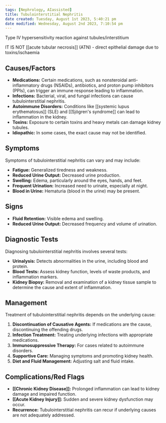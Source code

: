 ```yaml
---
tags: [Nephrology, AIassisted]
title: Tubulointerstitial Nephritis
date created: Tuesday, August 1st 2023, 5:40:21 pm
date modified: Wednesday, August 2nd 2023, 7:10:54 pm
---
```


Type IV hypersensitivity reaction against tubules/interstitium

IT IS NOT [[acute tubular necrosis]] (ATN) - direct epithelial damage due to toxins/ischaemia

## Causes/Factors

- **Medications:** Certain medications, such as nonsteroidal anti-inflammatory drugs (NSAIDs), antibiotics, and proton pump inhibitors (PPIs), can trigger an immune response leading to inflammation.
- **Infections:** Bacterial, viral, and fungal infections can cause tubulointerstitial nephritis.
- **Autoimmune Disorders:** Conditions like [[systemic lupus erythematosus]] (SLE) and [[Sjögren's syndrome]] can lead to inflammation in the kidney.
- **Toxins:** Exposure to certain toxins and heavy metals can damage kidney tubules.
- **Idiopathic:** In some cases, the exact cause may not be identified.

## Symptoms

Symptoms of tubulointerstitial nephritis can vary and may include:

- **Fatigue:** Generalized tiredness and weakness.
- **Reduced Urine Output:** Decreased urine production.
- **Swelling:** Edema, particularly around the eyes, hands, and feet.
- **Frequent Urination:** Increased need to urinate, especially at night.
- **Blood in Urine:** Hematuria (blood in the urine) may be present.

## Signs

- **Fluid Retention:** Visible edema and swelling.
- **Reduced Urine Output:** Decreased frequency and volume of urination.

## Diagnostic Tests

Diagnosing tubulointerstitial nephritis involves several tests:

- **Urinalysis:** Detects abnormalities in the urine, including blood and protein.
- **Blood Tests:** Assess kidney function, levels of waste products, and inflammation markers.
- **Kidney Biopsy:** Removal and examination of a kidney tissue sample to determine the cause and extent of inflammation.

## Management

Treatment of tubulointerstitial nephritis depends on the underlying cause:

1. **Discontinuation of Causative Agents:** If medications are the cause, discontinuing the offending drugs.
2. **Infection Treatment:** Treating underlying infections with appropriate medications.
3. **Immunosuppressive Therapy:** For cases related to autoimmune disorders.
4. **Supportive Care:** Managing symptoms and promoting kidney health.
5. **Diet and Fluid Management:** Adjusting salt and fluid intake.

## Complications/Red Flags

- **[[Chronic Kidney Disease]]:** Prolonged inflammation can lead to kidney damage and impaired function.
- **[[Acute Kidney Injury]]:** Sudden and severe kidney dysfunction may occur.
- **Recurrence:** Tubulointerstitial nephritis can recur if underlying causes are not adequately addressed.
